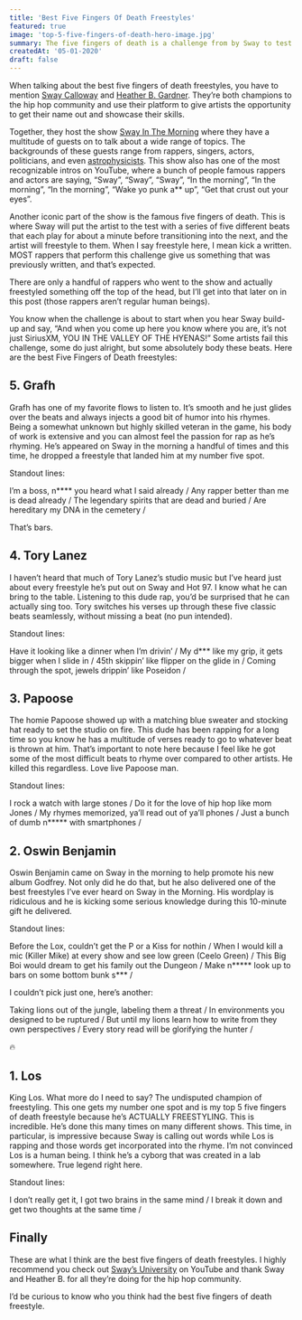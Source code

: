 ```yaml
---
title: 'Best Five Fingers Of Death Freestyles'
featured: true
image: 'top-5-five-fingers-of-death-hero-image.jpg'
summary: The five fingers of death is a challenge from by Sway to test rappers' ability to freestyle over five beats. Here are the best five fingers of death freestyles to me.
createdAt: '05-01-2020'
draft: false
---
```


When talking about the best five fingers of death freestyles, you have to mention [Sway Calloway](https://swaysuniverse.com/about/) and [Heather B. Gardner](https://en.wikipedia.org/wiki/Heather_B._Gardner). They’re both champions to the hip hop community and use their platform to give artists the opportunity to get their name out and showcase their skills.

Together, they host the show [Sway In The Morning](https://www.youtube.com/channel/UCuS96jkLKpTaGB_OWnwZV_A) where they have a multitude of guests on to talk about a wide range of topics. The backgrounds of these guests range from rappers, singers, actors, politicians, and even [astrophysicists](https://www.youtube.com/watch?v=ZetaeaEvNkI). This show also has one of the most recognizable intros on YouTube, where a bunch of people famous rappers and actors are saying, “Sway”, “Sway”, “Sway”, “In the morning”, “In the morning”, “In the morning”, “Wake yo punk a\*\* up”, “Get that crust out your eyes”.

Another iconic part of the show is the famous five fingers of death. This is where Sway will put the artist to the test with a series of five different beats that each play for about a minute before transitioning into the next, and the artist will freestyle to them. When I say freestyle here, I mean kick a written. MOST rappers that perform this challenge give us something that was previously written, and that’s expected.

There are only a handful of rappers who went to the show and actually freestyled something off the top of the head, but I’ll get into that later on in this post (those rappers aren’t regular human beings).

You know when the challenge is about to start when you hear Sway build-up and say, “And when you come up here you know where you are, it’s not just SiriusXM, YOU IN THE VALLEY OF THE HYENAS!” Some artists fail this challenge, some do just alright, but some absolutely body these beats. Here are the best Five Fingers of Death freestyles:

## 5. Grafh

Grafh has one of my favorite flows to listen to. It’s smooth and he just glides over the beats and always injects a good bit of humor into his rhymes. Being a somewhat unknown but highly skilled veteran in the game, his body of work is extensive and you can almost feel the passion for rap as he’s rhyming. He’s appeared on Sway in the morning a handful of times and this time, he dropped a freestyle that landed him at my number five spot.

Standout lines:

<quote>
I’m a boss, n**** you heard what I said already /
Any rapper better than me is dead already /
The legendary spirits that are dead and buried /
Are hereditary my DNA in the cemetery /
</quote>

That’s bars.

<video-embed link="https://www.youtube.com/embed/BiVnfvyV1uM"></video-embed>

## 4. Tory Lanez

I haven’t heard that much of Tory Lanez’s studio music but I’ve heard just about every freestyle he’s put out on Sway and Hot 97. I know what he can bring to the table. Listening to this dude rap, you’d be surprised that he can actually sing too. Tory switches his verses up through these five classic beats seamlessly, without missing a beat (no pun intended).

Standout lines:

<quote>
Have it looking like a dinner when I’m drivin’ /
My d*** like my grip, it gets bigger when I slide in /
45th skippin’ like flipper on the glide in /
Coming through the spot, jewels drippin’ like Poseidon /
</quote>

<video-embed link="https://www.youtube.com/embed/AHwZBYCwxPY"></video-embed>

## 3. Papoose

The homie Papoose showed up with a matching blue sweater and stocking hat ready to set the studio on fire. This dude has been rapping for a long time so you know he has a multitude of verses ready to go to whatever beat is thrown at him. That’s important to note here because I feel like he got some of the most difficult beats to rhyme over compared to other artists. He killed this regardless. Love live Papoose man.

Standout lines:

<quote>
I rock a watch with large stones /
Do it for the love of hip hop like mom Jones /
My rhymes memorized, ya’ll read out of ya’ll phones /
Just a bunch of dumb n***** with smartphones /
</quote>

<video-embed link="https://www.youtube.com/embed/yaJy9ba1T0s"></video-embed>

## 2. Oswin Benjamin

Oswin Benjamin came on Sway in the morning to help promote his new album Godfrey. Not only did he do that, but he also delivered one of the best freestyles I’ve ever heard on Sway in the Morning. His wordplay is ridiculous and he is kicking some serious knowledge during this 10-minute gift he delivered.

Standout lines:

<quote>
Before the Lox, couldn’t get the P or a Kiss for nothin /
When I would kill a mic (Killer Mike) at every show and see low green (Ceelo Green) /
This Big Boi would dream to get his family out the Dungeon /
Make n***** look up to bars on some bottom bunk s*** /

</quote>

I couldn’t pick just one, here’s another:

<quote>
Taking lions out of the jungle, labeling them a threat /
In environments you designed to be ruptured /
But until my lions learn how to write from they own perspectives /
Every story read will be glorifying the hunter /
</quote>

🔥

<video-embed link="https://www.youtube.com/embed/i8c9r4bDdxk"></video-embed>

## 1. Los

King Los. What more do I need to say? The undisputed champion of freestyling. This one gets my number one spot and is my top 5 five fingers of death freestyle because he’s ACTUALLY FREESTYLING. This is incredible. He’s done this many times on many different shows. This time, in particular, is impressive because Sway is calling out words while Los is rapping and those words get incorporated into the rhyme. I’m not convinced Los is a human being. I think he’s a cyborg that was created in a lab somewhere. True legend right here.

Standout lines:

<quote>
I don’t really get it, I got two brains in the same mind /
I break it down and get two thoughts at the same time /
</quote>

<video-embed link="https://www.youtube.com/embed/rC94LdemdR8"></video-embed>

## Finally

These are what I think are the best five fingers of death freestyles. I highly recommend you check out [Sway’s University](https://www.youtube.com/channel/UCuS96jkLKpTaGB_OWnwZV_A) on YouTube and thank Sway and Heather B. for all they’re doing for the hip hop community.

I’d be curious to know who you think had the best five fingers of death freestyle.
